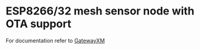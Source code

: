 # ESP8266/32 mesh sensor node with OTA support

For documentation refer to [GatewayXM](https://github.com/exmgr/GatewayXM)
